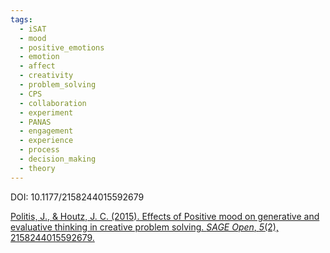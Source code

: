 ```yaml
---
tags:
  - iSAT
  - mood
  - positive_emotions
  - emotion
  - affect
  - creativity
  - problem_solving
  - CPS
  - collaboration
  - experiment
  - PANAS
  - engagement
  - experience
  - process
  - decision_making
  - theory
---
```


DOI: 10.1177/2158244015592679

[Politis, J., & Houtz, J. C. (2015). Effects of Positive mood on generative and evaluative thinking in creative problem solving. _SAGE Open_, _5_(2), 2158244015592679.](https://journals.sagepub.com/doi/pdf/10.1177/2158244015592679)